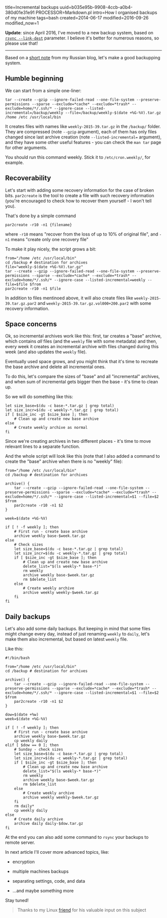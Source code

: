 title=Incremental backups
uuid=b035e95b-9908-4ccb-a0b4-380d01e31e91
PROCESSOR=Markdown.pl
intro=How I organised backups of my machine
tags=bash
created=2014-06-17
modified=2016-09-26
modified_now=1


**Update**: since April 2016, I've moved to a new backup system,
based on [`rsync --link-dest`][new] parameter.
I believe it's better for numerous reasons,
so please use that!

* * *

Based on a [short note][] from my Russian blog, let's make a good backupping system.

[new]: rsync-backups.html
[short note]: /ru/incremental-backup-с-помощью-tar.html

Humble beginning
----------------

We can start from a simple one-liner:

	tar --create --gzip --ignore-failed-read --one-file-system --preserve-permissions --sparse --exclude=*cache* --exclude=*trash* --exclude=home/*/.ssh/‌* --ignore-case --listed-incremental=/backup/weekly --file=/backup/weekly-$(date +%G-%V).tar.gz /home /etc /usr/local/bin

It creates files with names like `weekly-2015-39.tar.gz` in the `/backup/` folder.
They are compressed (note `--gzip` argument),
each of them has only files changed since last archive creation (note `--listed-incremental=` argument),
and they have some other useful features - you can check the `man tar` page for other arguments.

You should run this command weekly.
Stick it to `/etc/cron.weekly/`, for example.

Recoverability
--------------

Let's start with adding some recovery information for the case of broken bits.
`par2create` is the tool to create a file with such recovery information
(you're encouraged to check how to recover them yourself - I won't tell you).

That's done by a simple command

	par2create -r10 -n1 {filename}

where `-r10` means "recover from the loss of up to 10% of original file",
and `-n1` means "create only one recovery file"

To make it play nicely, the script grows a bit:

	from="/home /etc /usr/local/bin"
	cd /backup # destination for archives
	file="weekly-$(date +%G-%V).tar.gz"
	tar --create --gzip --ignore-failed-read --one-file-system --preserve-permissions --sparse --exclude=*cache* --exclude=*trash* --exclude=home/*/.ssh/‌* --ignore-case --listed-incremental=weekly --file=$file $from
	par2create -r10 -n1 $file

In addition to files mentinoed above, it will also create files like `weekly-2015-39.tar.gz.par2` and `weekly-2015-39.tar.gz.vol000+200.par2` with some recovery information.

Space concerns
--------------

Ok, so incremental archives work like this:
first, tar creates a "base" archive, which contains *all* files
(and the `weekly` file with some metadata)
and then, every week it creates an incremental archive with files changed during this week
(and also updates the `weekly` file).

Eventually used space grows, and you might think that it's time to recreate the base archive and delete all incremental ones.

To do this, let's compare the sizes of "base" and all "incremental" archives,
and when sum of incremental gets bigger then the base - it's time to clean up.

So we will do something like this:

	let size_base=$(du -c base-*.tar.gz | grep total)
	let size_incr=$(du -c weekly-*.tar.gz | grep total)
	if [ $size_inc -gt $size_base ]; then
		# Clean up and create new base archive
	else
		# Create weekly archive as normal
	fi

Since we're creating archives in two different places -
it's time to move relevant lines to a separate function.

And the whole script will look like this
(note that I also added a command to create the "base" archive when there is no "weekly" file):


	from="/home /etc /usr/local/bin"
	cd /backup # destination for archives

	archive() {
		tar --create --gzip --ignore-failed-read --one-file-system --preserve-permissions --sparse --exclude=*cache* --exclude=*trash* --exclude=home/*/.ssh/‌* --ignore-case --listed-incremental=$1 --file=$2 $from
		par2create -r10 -n1 $2
	}

	week=$(date +%G-%V)

	if [ ! -f weekly ]; then
		# First run - create base archive
		archive weekly base-$week.tar.gz
	else
		# Check sizes
		let size_base=$(du -c base-*.tar.gz | grep total)
		let size_incr=$(du -c weekly-*.tar.gz | grep total)
		if [ $size_inc -gt $size_base ]; then
			# Clean up and create new base archive
			delete_list="$(ls weekly-* base-*)"
			rm weekly
			archive weekly base-$week.tar.gz
			rm $delete_list
		else
			# Create weekly archive
			archive weekly weekly-$week.tar.gz
		fi
	fi


Daily backups
-------------

Let's also add some daily backups.
But keeping in mind that some files might change every day,
instead of just renaming `weekly` to `daily`,
let's make them also incremental, but based on latest `weekly` file.

Like this:

	#!/bin/bash

	from="/home /etc /usr/local/bin"
	cd /backup # destination for archives

	archive() {
		tar --create --gzip --ignore-failed-read --one-file-system --preserve-permissions --sparse --exclude=*cache* --exclude=*trash* --exclude=home/*/.ssh/‌* --ignore-case --listed-incremental=$1 --file=$2 $from
		par2create -r10 -n1 $2
	}

	dow=$(date +%w)
	week=$(date +%G-%V)

	if [ ! -f weekly ]; then
		# First run - create base archive
		archive weekly base-$week.tar.gz
		cp weekly daily
	elif [ $dow == 0 ]; then
		# Sunday - check sizes
		let size_base=$(du -c base-*.tar.gz | grep total)
		let size_incr=$(du -c weekly-*.tar.gz | grep total)
		if [ $size_inc -gt $size_base ]; then
			# Clean up and create new base archive
			delete_list="$(ls weekly-* base-*)"
			rm weekly
			archive weekly base-$week.tar.gz
			rm $delete_list
		else
			# Create weekly archive
			archive weekly weekly-$week.tar.gz
		fi
		rm daily*
		cp weekly daily
	else
		# Create daily archive
		archive daily daily-$dow.tar.gz
	fi

At the end you can also add some command to `rsync` your backups to remote server.

In next article I'll cover more advanced topics, like:

* encryption

* multiple machines backups

* separating settings, code, and data

* ...and maybe something more

Stay tuned!

> Thanks to my Linux [friend][] for his valuable input on this subject

[friend]: http://ruario.ghost.io

<script src="/microlight.js"></script>
